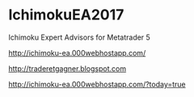 # IchimokuEA2017
Ichimoku Expert Advisors for Metatrader 5

http://ichimoku-ea.000webhostapp.com/

http://traderetgagner.blogspot.com


http://ichimoku-ea.000webhostapp.com/?today=true

